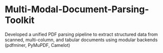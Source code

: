 # Multi-Modal-Document-Parsing-Toolkit
Developed a unified PDF parsing pipeline to extract structured data from scanned, multi-column, and tabular documents using modular backends (pdfminer, PyMuPDF, Camelot)
